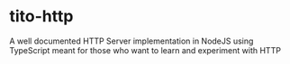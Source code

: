 # tito-http
A well documented HTTP Server implementation in NodeJS using TypeScript meant for those who want to learn and experiment with HTTP
